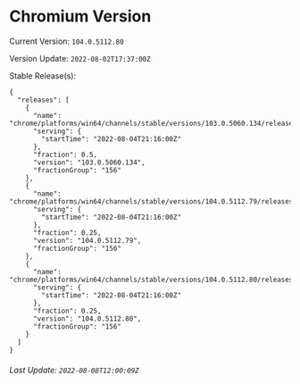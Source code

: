 # Chromium Version

Current Version: `104.0.5112.80`

Version Update: `2022-08-02T17:37:00Z`

Stable Release(s):
```
{
  "releases": [
    {
      "name": "chrome/platforms/win64/channels/stable/versions/103.0.5060.134/releases/1659647760",
      "serving": {
        "startTime": "2022-08-04T21:16:00Z"
      },
      "fraction": 0.5,
      "version": "103.0.5060.134",
      "fractionGroup": "156"
    },
    {
      "name": "chrome/platforms/win64/channels/stable/versions/104.0.5112.79/releases/1659647760",
      "serving": {
        "startTime": "2022-08-04T21:16:00Z"
      },
      "fraction": 0.25,
      "version": "104.0.5112.79",
      "fractionGroup": "156"
    },
    {
      "name": "chrome/platforms/win64/channels/stable/versions/104.0.5112.80/releases/1659647760",
      "serving": {
        "startTime": "2022-08-04T21:16:00Z"
      },
      "fraction": 0.25,
      "version": "104.0.5112.80",
      "fractionGroup": "156"
    }
  ]
}
```

###### Last Update: `2022-08-08T12:00:09Z`
